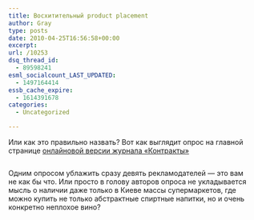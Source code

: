 ```yaml
---
title: Восхитительный product placement
author: Gray
type: posts
date: 2010-04-25T16:56:58+00:00
excerpt:
url: /10253
dsq_thread_id:
  - 89598241
esml_socialcount_LAST_UPDATED:
  - 1497164414
essb_cache_expire:
  - 1614391678
categories:
  - Uncategorized

---
```








Или как это правильно назвать? Вот как выглядит опрос на&nbsp;главной странице <a href="http://kontrakty.ua/" target="_blank">онлайновой версии журнала &laquo;Контракты&raquo;</a>

<img src="https://i0.wp.com/img.skitch.com/20100425-ts2bwwpw9h24wbk3j2wc7hduf7.png?w=740" alt="" data-recalc-dims="1" /> 

Одним опросом ублажить сразу девять рекламодателей&nbsp;&mdash; это вам не&nbsp;как&nbsp;бы что. Или просто в&nbsp;голову авторов опроса не&nbsp;укладывается мысль о&nbsp;наличии даже только в&nbsp;Киеве массы супермаркетов, где можно купить не&nbsp;только абстрактные спиртные напитки, но&nbsp;и&nbsp;очень конкретно неплохое вино?
